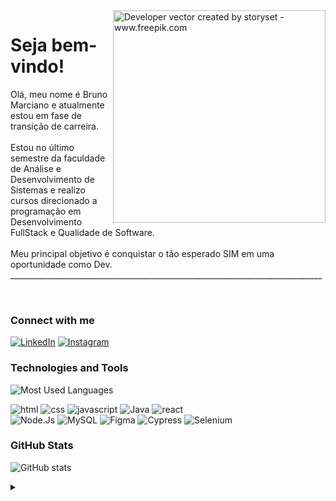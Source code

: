 <img align="right" alt="Developer vector created by storyset - www.freepik.com" height="340" src="https://github.com/user-attachments/assets/58c435b2-159d-4390-9415-ac749ac7d033">

<h1>Seja bem-vindo!</h1>

<p>Olá, meu nome é Bruno Marciano e atualmente estou em fase de transição de carreira.
<br> <br>Estou no último semestre da faculdade de Análise e Desenvolvimento de Sistemas e realizo cursos direcionado a programação em Desenvolvimento FullStack e Qualidade de Software.
<br><br>Meu principal objetivo é conquistar o tão esperado SIM em uma oportunidade como Dev.
______________________________________________________________________________
<p/>
<br>

### Connect with me
[![LinkedIn](https://img.shields.io/badge/-LinkedIn-000?style=for-the-badge&logo=linkedin&logoColor=3AAAFE&color:FFF)](https://www.linkedin.com/in/obrunomarciano/)
[![Instagram](https://img.shields.io/badge/-Instagram-000?style=for-the-badge&logo=instagram&logoColor=3AAAFE&color:FFF)](https://www.instagram.com/brunotechdev/)



### Technologies and Tools
![Most Used Languages](https://github-readme-stats-git-masterrstaa-rickstaa.vercel.app/api/top-langs/?username=obrunomarciano&layout=compact&langs_count=5&show_icons=true&title_color=BF5DF9&=html,css,scss&bg_color=000&text_color=8B8B8B&border_radius=3&border_color=FFF&count_private=true)

<div align>
<img  src="https://img.shields.io/badge/HTML5-000?style=for-the-badge&logo=html5&logoColor=BF5DF9" alt="html" />
<img  src="https://img.shields.io/badge/CSS3-000?style=for-the-badge&logo=css3&logoColor=BF5DF9" alt="css" />
<img  src="https://img.shields.io/badge/JavaScript-000?style=for-the-badge&logo=javascript&logoColor=BF5DF9" alt="javascript"  />
<img  src="https://img.shields.io/badge/java-000?style=for-the-badge&logo=openjdk&logoColor=BF5DF9" alt="Java" />
<img  src="https://img.shields.io/badge/React-000?style=for-the-badge&logo=react&logoColor=BF5DF9" alt="react" />
<br/>
<img  src="https://img.shields.io/badge/Node.js-000?style=for-the-badge&logo=node.js&logoColor=BF5DF9" alt="Node.Js" />
<img  src="https://img.shields.io/badge/mysql-000?style=for-the-badge&logo=mysql&logoColor=BF5DF9" alt="MySQL" />
<img  src="https://img.shields.io/badge/figma-000?style=for-the-badge&logo=figma&logoColor=BF5DF9" alt="Figma" />
<img  src="https://img.shields.io/badge/cypress-000?style=for-the-badge&logo=cypress&logoColor=BF5DF9" alt="Cypress" />
<img  src="https://img.shields.io/badge/selenium-000?style=for-the-badge&logo=selenium&logoColor=BF5DF9" alt="Selenium" />

### GitHub Stats
![GitHub stats](https://github-readme-stats-git-masterrstaa-rickstaa.vercel.app/api?username=obrunomarciano&hide_title=true&show_icons=true&include_all_commits=false&count_private=true&line_height=25&hide=issues&bg_color=000&title_color=3AAAFE&&text_color=FFF&border_radius=3&border_color=FFFc&icon_color=3AAAFE&&theme=jolly)

<details align="left">
  <summary></summary> 
 
  - Badges by <a href="https://shields.io/">shields.io</a><br>
  - GitHub Stats by <a href="https://github.com/anuraghazra/github-readme-stats">anuraghazra</a>
  - Developer vector created by <a href="https://www.freepik.com/vectors/developer">storyset - www.freepik.com</a> (edited by author)
 
  <div align="right">Made by <a href="https://github.com/obrunomarciano">BM</a>.</div>

</details>





</div>
